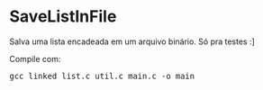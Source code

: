 # SaveListInFile
<p>Salva uma lista encadeada em um arquivo binário. Só pra testes :]</p>
<p>Compile com: <pre>gcc linked_list.c util.c main.c -o main</pre></p>
